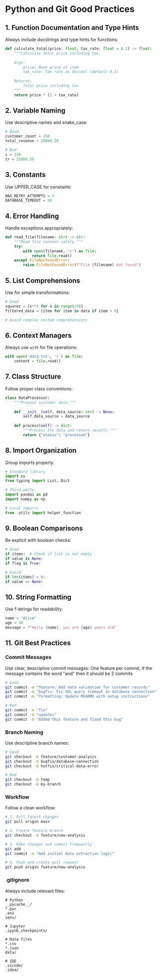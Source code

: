 # Python and Git Good Practices

## 1. Function Documentation and Type Hints

Always include docstrings and type hints for functions:

```python
def calculate_total(price: float, tax_rate: float = 0.1) -> float:
    """Calculate total price including tax.
    
    Args:
        price: Base price of item
        tax_rate: Tax rate as decimal (default 0.1)
    
    Returns:
        Total price including tax
    """
    return price * (1 + tax_rate)
```

## 2. Variable Naming

Use descriptive names and snake_case:

```python
# Good
customer_count = 150
total_revenue = 25000.50

# Bad
c = 150
tr = 25000.50
```

## 3. Constants

Use UPPER_CASE for constants:

```python
MAX_RETRY_ATTEMPTS = 3
DATABASE_TIMEOUT = 30
```

## 4. Error Handling

Handle exceptions appropriately:

```python
def read_file(filename: str) -> str:
    """Read file content safely."""
    try:
        with open(filename, 'r') as file:
            return file.read()
    except FileNotFoundError:
        raise FileNotFoundError(f"File {filename} not found")
```

## 5. List Comprehensions

Use for simple transformations:

```python
# Good
squares = [x**2 for x in range(10)]
filtered_data = [item for item in data if item > 0]

# Avoid complex nested comprehensions
```

## 6. Context Managers

Always use `with` for file operations:

```python
with open('data.txt', 'r') as file:
    content = file.read()
```

## 7. Class Structure

Follow proper class conventions:

```python
class DataProcessor:
    """Process customer data."""
    
    def __init__(self, data_source: str) -> None:
        self.data_source = data_source
    
    def process(self) -> dict:
        """Process the data and return results."""
        return {"status": "processed"}
```

## 8. Import Organization

Group imports properly:

```python
# Standard library
import os
from typing import List, Dict

# Third-party
import pandas as pd
import numpy as np

# Local imports
from .utils import helper_function
```

## 9. Boolean Comparisons

Be explicit with boolean checks:

```python
# Good
if items:  # Check if list is not empty
if value is None:
if flag is True:

# Avoid
if len(items) > 0:
if value == None:
```

## 10. String Formatting

Use f-strings for readability:

```python
name = "Alice"
age = 30
message = f"Hello {name}, you are {age} years old"
```

## 11. Git Best Practices

### Commit Messages
Use clear, descriptive commit messages:
One feature per commit, if the message contains the word "and" then it should be 2 commits

```bash
# Good
git commit -m "feature: Add data validation for customer records"
git commit -m "bugfix: Fix SQL query timeout in database connection"
git commit -m "formatting: Update README with setup instructions"

# Bad
git commit -m "fix"
git commit -m "updates"
git commit -m "Added this feature and fixed this bug"
```

### Branch Naming
Use descriptive branch names:

```bash
# Good
git checkout -b feature/customer-analysis
git checkout -b bugfix/database-connection
git checkout -b hotfix/critical-data-error

# Bad
git checkout -b temp
git checkout -b my-branch
```

### Workflow
Follow a clean workflow:

```bash
# 1. Pull latest changes
git pull origin main

# 2. Create feature branch
git checkout -b feature/new-analysis

# 3. Make changes and commit frequently
git add .
git commit -m "Add initial data extraction logic"

# 4. Push and create pull request
git push origin feature/new-analysis
```

### .gitignore
Always include relevant files:

```gitignore
# Python
__pycache__/
*.pyc
.env
venv/

# Jupyter
.ipynb_checkpoints/

# Data files
*.csv
*.json
data/

# IDE
.vscode/
.idea/
```